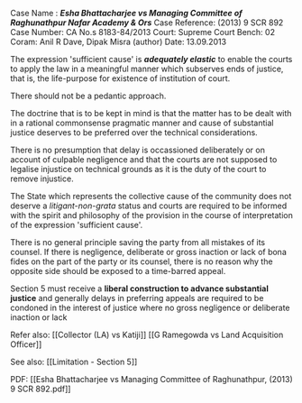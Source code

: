 Case Name : ***Esha Bhattacharjee vs Managing Committee of Raghunathpur Nafar Academy & Ors***
Case Reference: (2013) 9 SCR 892
Case Number: CA No.s 8183-84/2013
Court: Supreme Court
Bench: 02
Coram: Anil R Dave, Dipak Misra (author)
Date: 13.09.2013

The expression 'sufficient cause' is ***adequately elastic*** to enable the courts to apply the law in a meaningful manner which subserves ends of justice, that is, the life-purpose for existence of institution of court.

There should not be a pedantic approach.

The doctrine that is to be kept in mind is that the matter has to be dealt with in a rational commonsense pragmatic manner and cause of substantial justice deserves to be preferred over the technical considerations.

There is no presumption that delay is occassioned deliberately or on account of culpable negligence and that the courts are not supposed to legalise injustice on technical grounds as it is the duty of the court to remove injustice.

The State which represents the collective cause of the community does not deserve a *litigant-non-grata* status and courts are required to be informed with the spirit and philosophy of the provision in the course of interpretation of the expression 'sufficient cause'.

There is no general principle saving the party from all mistakes of its counsel. If there is negligence, deliberate or gross inaction or lack of bona fides on the part of the party or its counsel, there is no reason why the opposite side should be exposed to a time-barred appeal.

Section 5 must receive a **liberal construction to advance substantial justice** and generally delays in preferring appeals are required to be condoned in the interest of justice where no gross negligence or deliberate inaction or lack 

Refer also:
[[Collector (LA) vs Katiji]]
[[G Ramegowda vs Land Acquisition Officer]]


See also:
[[Limitation - Section 5]]

PDF:
[[Esha Bhattacharjee vs Managing Committee of Raghunathpur, (2013) 9 SCR 892.pdf]]